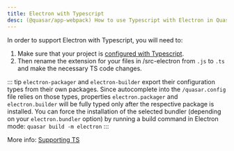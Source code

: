 ```yaml
---
title: Electron with Typescript
desc: (@quasar/app-webpack) How to use Typescript with Electron in Quasar
---
```


In order to support Electron with Typescript, you will need to:

1. Make sure that your project is [configured with Typescript](/quasar-cli-webpack/supporting-ts).
1. Then rename the extension for your files in /src-electron from `.js` to `.ts` and make the necessary TS code changes.

::: tip
`electron-packager` and `electron-builder` export their configuration types from their own packages.
Since autocomplete into the `/quasar.config` file relies on those types, properties `electron.packager` and `electron.builder` will be fully typed only after the respective package is installed.
You can force the installation of the selected bundler (depending on your `electron.bundler` option) by running a build command in Electron mode: `quasar build -m electron`
:::

More info: [Supporting TS](/quasar-cli-webpack/supporting-ts)
